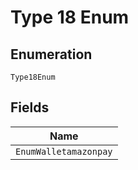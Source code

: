 
# Type 18 Enum

## Enumeration

`Type18Enum`

## Fields

| Name |
|  --- |
| `EnumWalletamazonpay` |

